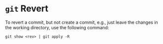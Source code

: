 # `git` Revert

To revert a commit, but not create a commit, e.g., just leave the changes in the working directory, use the following command:

    git show <rev> | git apply -R